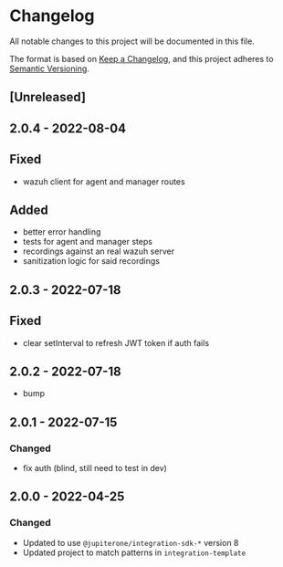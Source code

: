 # Changelog

All notable changes to this project will be documented in this file.

The format is based on [Keep a Changelog](https://keepachangelog.com/en/1.0.0/),
and this project adheres to
[Semantic Versioning](https://semver.org/spec/v2.0.0.html).

## [Unreleased]

## 2.0.4 - 2022-08-04

## Fixed

- wazuh client for agent and manager routes

## Added

- better error handling
- tests for agent and manager steps
- recordings against an real wazuh server
- sanitization logic for said recordings

## 2.0.3 - 2022-07-18

## Fixed

- clear setInterval to refresh JWT token if auth fails

## 2.0.2 - 2022-07-18

- bump

## 2.0.1 - 2022-07-15

### Changed

- fix auth (blind, still need to test in dev)

## 2.0.0 - 2022-04-25

### Changed

- Updated to use `@jupiterone/integration-sdk-*` version 8
- Updated project to match patterns in `integration-template`
